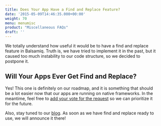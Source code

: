 ```yaml
---
title: Does Your App Have a Find and Replace Feature?
date: '2015-05-09T14:46:35.000+00:00'
weight: 70
menu: menumisc
product: "Miscellaneous FAQs"
draft: ''
---
```

We totally understand how useful it would be to have a find and replace feature in Balsamiq. Truth is, we have tried to implement it in the past, but it caused too much instability to our code structure, so we decided to postpone it.

## Will Your Apps Ever Get Find and Replace?

Yes! This one is definitely on our roadmap, and it is something that should be a lot easier now that our apps are running on native frameworks. In the meantime, feel free to [add your vote for the request](https://forums.balsamiq.com/t/feature-request-text-find-replace/157) so we can prioritize it for the future.

Also, stay tuned to our [blog](https://blog.balsamiq.com/category/products/). As soon as we have find and replace ready to use, we will announce it there!
